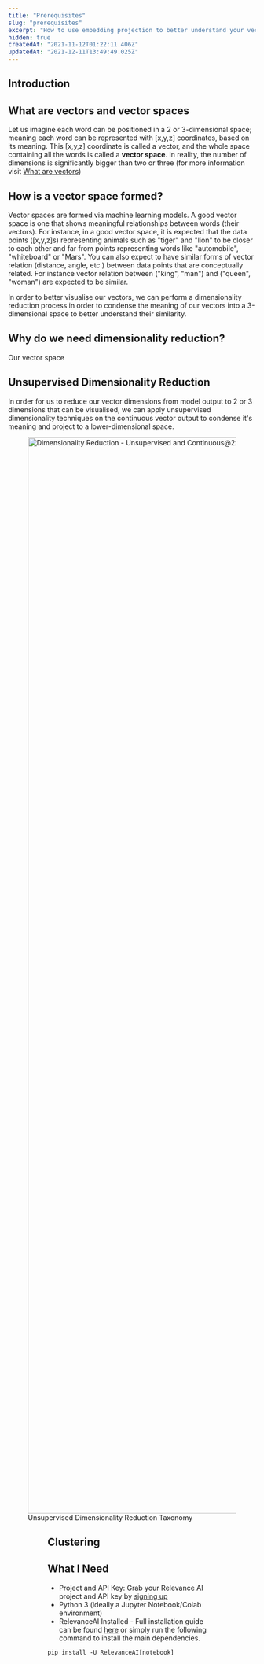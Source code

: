```yaml
---
title: "Prerequisites"
slug: "prerequisites"
excerpt: "How to use embedding projection to better understand your vectors"
hidden: true
createdAt: "2021-11-12T01:22:11.406Z"
updatedAt: "2021-12-11T13:49:49.025Z"
---
```

## Introduction
## What are vectors and vector spaces

Let us imagine each word can be positioned in a 2 or 3-dimensional space; meaning each word can be represented with [x,y,z] coordinates, based on its meaning. This [x,y,z] coordinate is called a vector, and the whole space containing all the words is called a **vector space**. In reality, the number of dimensions is significantly bigger than two or three (for more information visit [What are vectors](doc:what-are-vectors))

## How is a vector space formed?
Vector spaces are formed via machine learning models. A good vector space is one that shows meaningful relationships between words (their vectors). For instance, in a good vector space, it is expected that the data points ([x,y,z]s) representing animals such as "tiger" and "lion" to be closer to each other and far from points representing words like "automobile", "whiteboard" or "Mars".
You can also expect to have similar forms of vector relation (distance, angle, etc.) between data points that are conceptually related. For instance vector relation between ("king", "man") and ("queen", "woman") are expected to be similar.

In order to better visualise our vectors, we can perform a dimensionality reduction process in order to condense the meaning of our vectors into a 3-dimensional space to better understand their similarity.

## Why do we need dimensionality reduction?
Our vector space
## Unsupervised Dimensionality Reduction
In order for us to reduce our vector dimensions from model output to 2 or 3 dimensions that can be visualised, we can apply unsupervised dimensionality techniques on the continuous vector output to condense it's meaning and project to a lower-dimensional space.
<figure>
<img src="https://files.readme.io/96b23d4-Dimensionality_Reduction_-_Unsupervised_and_Continuous2x1.png" width="2188" alt="Dimensionality Reduction - Unsupervised and Continuous@2x(1).png" />
<figcaption>Unsupervised Dimensionality Reduction Taxonomy</figcaption>
<figure>

## Clustering

## What I Need
* Project and API Key: Grab your Relevance AI project and API key by [signing up](https://cloud.relevance.ai/ )
* Python 3 (ideally a Jupyter Notebook/Colab environment)
* RelevanceAI Installed - Full installation guide can be found [here](https://docs.relevance.ai/docs/installation) or
simply run the following command to install the main dependencies.
```shell Shell
pip install -U RelevanceAI[notebook]
```
```shell
```
